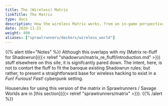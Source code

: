 ```yaml
---
title: The (Wireless) Matrix
linkTitle: The Matrix
type: docs
description: How the wireless Matrix works, from an in-game perspective
date: 2020-11-21
weight: 400
aliases: ["sprawlrunners/deckers/wireless_world"]
---
```


{{% alert title="Notes" %}}
Although this overlaps with my [Matrix re-fluff for Shadowrun]({{< relref "shadowrun/matrix_re_fluff/introduction.md" >}}) stuff elsewhere on this site, it is signifcantly pared down. The intent, here, is not to contort the fluff to fit the baroque existing Shadowrun rules; but rather, to present a straightforward base for wireless hacking to exist in a _Fun! Furious! Fast!_ cyberpunk setting.

Houserules for using this version of the matrix in Sprawlrunners / Savage Worlds are in [this section]({{< relref "sprawlrunners/matrix" >}}).
{{% /alert %}} 